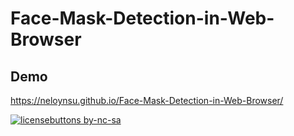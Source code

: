 # Face-Mask-Detection-in-Web-Browser

## Demo 
https://neloynsu.github.io/Face-Mask-Detection-in-Web-Browser/





[![licensebuttons by-nc-sa](https://licensebuttons.net/l/by-nc-sa/3.0/88x31.png)](https://creativecommons.org/licenses/by-nc-sa/4.0)